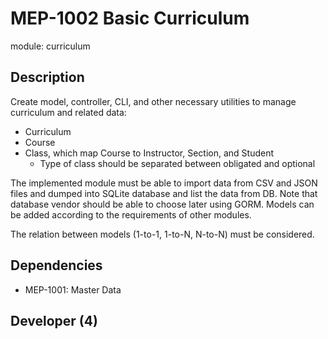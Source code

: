 # MEP-1002 Basic Curriculum

module: curriculum

## Description

Create model, controller, CLI, and other necessary utilities to manage curriculum
and related data:

- Curriculum
- Course
- Class, which map Course to Instructor, Section, and Student
    - Type of class should be separated between obligated and optional

The implemented module must be able to import data from CSV and JSON files and dumped
into SQLite database and list the data from DB. Note that database vendor should be able
to choose later using GORM. Models can be added according to the requirements of other
modules.

The relation between models (1-to-1, 1-to-N, N-to-N) must be considered.

## Dependencies
- MEP-1001: Master Data

## Developer (4)